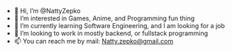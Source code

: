 - 👋 Hi, I’m @NattyZepko
- 👀 I’m interested in Games, Anime, and Programming fun thing
- 🌱 I’m currently learning Software Engineering, and I am looking for a job
- 💞️ I’m looking to work in mostly backend, or fullstack programming
- 📫 You can reach me by mail: Natty.zepko@gmail.com

<!---
NattyZepko/NattyZepko is a ✨ special ✨ repository because its `README.md` (this file) appears on your GitHub profile.
You can click the Preview link to take a look at your changes.
--->

